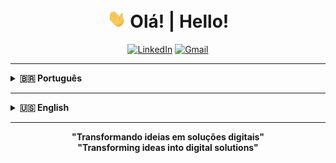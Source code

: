 <div align="center">

# <img src="https://raw.githubusercontent.com/ABSphreak/ABSphreak/master/gifs/Hi.gif" width="30px"> Olá! | Hello!

[![LinkedIn](https://img.shields.io/badge/-Linkedin-blue?style=flat-square&logo=Linkedin&logoColor=white)](https://www.linkedin.com/in/muriloduarteg/)
[![Gmail](https://img.shields.io/badge/-muriloduartegoncalves@gmail.com-D44638?style=flat-square&logo=gmail&logoColor=white)](mailto:muriloduartegoncalves@gmail.com)

</div>

---

<details>
<summary><b>🇧🇷 Português</b></summary>

### 👨‍💻 Sobre Mim

Olá! Me chamo **Murilo Duarte**. Sou **Engenheiro de Software** e apaixonado por engenharia de produtos.

- **Desenvolvedor Back-end** com sólida experiência
- Entusiasta do desenvolvimento Front-end
- Fascinado pela criação de produtos digitais
- Experiência em gerenciamento de projetos de TI
- Gosto de criar soluções para problemas do dia a dia

### 🛠️ Tecnologias & Ferramentas

- **Linguagens:** JavaScript, Python, Java, TypeScript
- **Back-end:** Node.js, Express, Django, Flask, Spring Boot
- **Front-end:** React, Vue.js, Bootstrap, Tailwind
- **Banco de Dados:** MongoDB, PostgreSQL, MySQL
- **Outros:** Docker, AWS, Git
  
</details>

---

<details>
<summary><b>🇺🇸 English</b></summary>

### 👨‍💻 About Me

Hello! My name is **Murilo Duarte**. I'm a **Software Engineer** and product engineering enthusiast.

- **Back-end Developer** with solid experience
- Front-end development enthusiast
- Passionate about digital product creation
- Experienced in IT project management
- I love creating solutions for everyday problems

### 🛠️ Technologies & Tools

- **Languages:** JavaScript, Python, Java, TypeScript
- **Back-end:** Node.js, Express, Django, Flask, Spring Boot
- **Front-end:** React, Vue.js, Bootstrap, Tailwind
- **Databases:** MongoDB, PostgreSQL, MySQL
- **Others:** Docker, AWS, Git

</details>

---

<div align="center">

**"Transformando ideias em soluções digitais"**  
**"Transforming ideas into digital solutions"**

</div>
